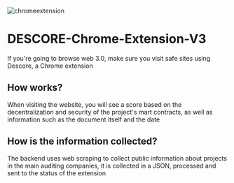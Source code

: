 ![chromeextension](https://user-images.githubusercontent.com/57547835/188210203-0ca4028c-88df-44bf-975d-399e806382f3.png)

# DESCORE-Chrome-Extension-V3
If you're going to browse web 3.0, make sure you visit safe sites using Descore, a Chrome extension

## How works?

When visiting the website, you will see a score based on the decentralization and security of the project's mart contracts, as well as information such as the document itself and the date

## How is the information collected?

The backend uses web scraping to collect public information about projects in the main auditing companies, it is collected in a JSON, processed and sent to the status of the extension
